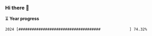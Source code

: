 ### Hi there :wave:

:hourglass_flowing_sand: **Year progress**

```txt
2024 [#####################################             ] 74.32%
```
